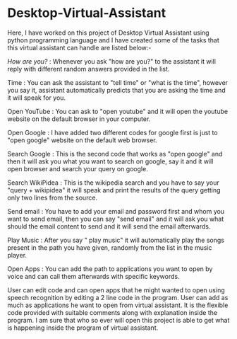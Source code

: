 # Desktop-Virtual-Assistant
Here, I have worked on this project of Desktop Virtual Assistant using python programming language and I have created some of the tasks that this virtual assistant can handle are listed below:-

*How are you?* : Whenever you ask "how are you?" to the assistant it will reply with different random answers provided in the list.

Time : You can ask the assistant to "tell time" or "what is the time", however you say it, assistant automatically predicts that you are asking the time and it will speak for you.

Open YouTube : You can ask to "open youtube" and it will open the youtube website on the default browser in your computer.

Open Google : I have added two different codes for google first is just to "open google" website on the default web browser.

Search Google : This is the second code that works as "open google" and then it will ask you what you want to search on google, say it and it will open browser and search your query on google.

Search WikiPidea : This is the wikipedia search and you have to say your "query + wikipidea" it will speak and print the results of the query getting only two lines from the source.

Send email : You have to add your email and password first and whom you want to send email, then you can say "send email" and it will ask you what should the email content to send and it will send the email afterwards.

Play Music : After you say " play music" it will automatically play the songs present in the path you have given, randomly from the list in the music player.

Open Apps : You can add the path to applications you want to open by voice and can call them afterwards with specific keywords.

User can edit code and can open apps that he might wanted to open using speech recognition by editing a 2 line code in the program. User can add as much as applications he want to open from virtual assistant. It is the flexible code provided with suitable comments along with explanation inside the program. I am sure that who so ever will open this project is able to get what is happening inside the program of virtual assistant.
